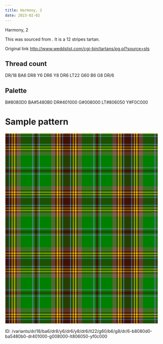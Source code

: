 ```yaml
---
title: Harmony, 2
date: 2023-02-02
---
```

Harmony, 2

This was sourced from <no value>.  It is a 12 stripes tartan.

Original link http://www.weddslist.com/cgi-bin/tartans/pg.pl?source=sts

## Thread count
DR/18 BA6 DR8 Y6 DR6 Y8 DR6 LT22 G60 B6 G8 DR/6

## Palette
B#8080D0 BA#5480B0 DR#401000 G#008000 LT#806050 Y#F0C000

# Sample pattern

![Tartan detail](tartan.png "DR/18 BA6 DR8 Y6 DR6 Y8 DR6 LT22 G60 B6 G8 DR/6 tartan")

ID: /variants/dr/18/ba6/dr8/y6/dr6/y8/dr6/lt22/g60/b6/g8/dr/6-b8080d0-ba5480b0-dr401000-g008000-lt806050-yf0c000